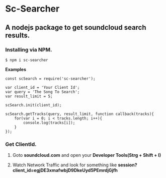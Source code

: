 # Sc-Searcher
## A nodejs package to get soundcloud search results.

### Installing via NPM.

```$ npm i sc-searcher```

**Examples**

    const scSearch = require('sc-searcher');

    var client_id = 'Your Client Id';
    var query = 'The Song To Search';
    var result_limit = 5;

    scSearch.init(client_id);

    scSearch.getTracks(query, result_limit, function callback(tracks){
        for(var i = 0; i < tracks.length; i++){
            console.log(tracks[i]);
        }
    });



### Get ClientId.

1. Goto **soundcloud.com** and open your **Developer Tools(Strg + Shift + I)**

2. Watch Network Traffic and look for something like **session?client_id=egjDE3xmafwbjD9DkeUyd5PEmrdjGjfh**
